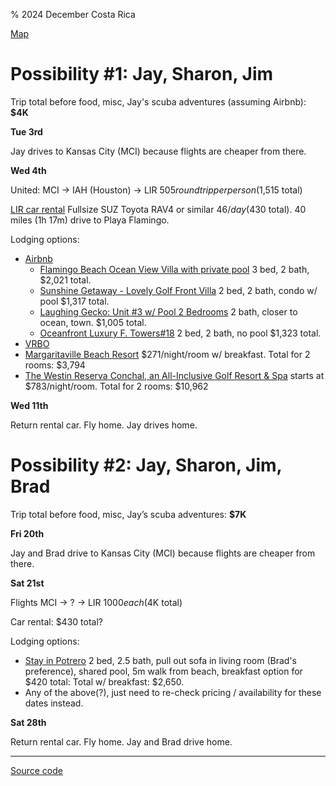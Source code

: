 % 2024 December Costa Rica

[Map](https://www.google.com/maps/d/u/0/edit?mid=1UaPeP2KdKiVW-pAAwJMlbBF-9JocZpk&usp=sharing)
<!-- > | [TripIt](https://www.tripit.com/p/787F4DA3D0B304A47296C36989E34A1A) -->

# Possibility #1: Jay, Sharon, Jim

Trip total before food, misc, Jay's scuba adventures (assuming Airbnb): **$4K**

**Tue 3rd**

Jay drives to Kansas City (MCI) because flights are cheaper from there.

<!-- American: OMA -> IAH (Houston) -> LIR (Dandiel Oduber Quirós International) $838 round trip per person -->

**Wed 4th**

United: MCI -> IAH (Houston) -> LIR $505 round trip per person ($1,515 total)

[LIR car rental](https://www.expedia.com/carsearch?locn=Liberia+%28LIR-Daniel+Oduber+Intl.%29&loc2=&date1=11%2F27%2F2024&date2=12%2F4%2F2024&d1=2024-11-27&d2=2024-12-04&aarpcr=off&vend=&pickupIATACode=LIR&dpln=6024604&returnIATACode=&drid1=&time1=1030AM&time2=1030AM&olat=&olon=&dlat=&dlon=&dagv=1&subm=1&fdrp=0&ttyp=2&acop=2&rdus=10&rdct=1&styp=4&rfrr=page.TravelGuides.Cars.Airport) Fullsize SUZ Toyota RAV4 or similar $46/day ($430 total). 40 miles (1h 17m) drive to Playa Flamingo.

Lodging options:

* [Airbnb](https://www.airbnb.com/s/Brasilito-Beach--Guanacaste-Province--Costa-Rica/homes?checkin=2024-12-04&checkout=2024-12-11&date_picker_type=calendar&adults=3&guests=3&place_id=ChIJpzQHcNI6no8RXRsNTPRTUO0&refinement_paths%5B%5D=%2Fhomes&search_type=user_map_move&tab_id=home_tab&query=Brasilito%20Beach%2C%20Guanacaste%20Province%2C%20Costa%20Rica&flexible_trip_lengths%5B%5D=one_week&monthly_start_date=2024-11-01&monthly_length=3&monthly_end_date=2025-02-01&search_mode=regular_search&price_filter_input_type=0&price_filter_num_nights=7&channel=EXPLORE&ne_lat=10.431597523643491&ne_lng=-85.77191650724609&sw_lat=10.388388194183529&sw_lng=-85.80678671050174&zoom=14.43921385045728&zoom_level=14.43921385045728&search_by_map=true)
  * [Flamingo Beach Ocean View Villa with private pool](https://www.airbnb.com/rooms/52885438?check_in=2024-12-04&check_out=2024-12-11&guests=3&adults=3&s=67&unique_share_id=30a2dcf4-099e-404f-80d5-c8af4e9f9941) 3 bed, 2 bath, $2,021 total.
  * [Sunshine Getaway - Lovely Golf Front Villa](https://www.airbnb.com/rooms/46876436?check_in=2024-12-04&check_out=2024-12-11&guests=3&adults=3&s=67&unique_share_id=5f6e952e-9143-4af1-a456-5a5553f47db1) 2 bed, 2 bath, condo w/ pool $1,317 total.
  * [Laughing Gecko: Unit #3 w/ Pool 2 Bedrooms](https://www.airbnb.com/rooms/1267885817960777988?check_in=2024-12-04&check_out=2024-12-11&guests=3&adults=3&s=67&unique_share_id=2f60ccc5-f172-4599-a41e-0290ee1b1f76) 2 bath, closer to ocean, town. $1,005 total.
  * [Oceanfront Luxury F. Towers#18](https://www.airbnb.com/rooms/1262927198552999685?check_in=2024-12-04&check_out=2024-12-11&guests=3&adults=3&s=67&unique_share_id=5bcfd2a7-491f-471f-bec0-a5fcbe6b09c5) 2 bed, 2 bath, no pool $1,323 total.
* [VRBO](https://www.vrbo.com/search?destination=Playa%20Flamingo%2C%20Cabo%20Velas%2C%20Guanacaste%2C%20Costa%20Rica&regionId=6252841&latLong=10.431656%2C-85.784609&flexibility=0_DAY&d1=2024-12-04&startDate=2024-12-04&d2=2024-12-11&endDate=2024-12-11&adults=3&theme=&userIntent=&semdtl=&sort=RECOMMENDED)
* [Margaritaville Beach Resort](https://www.margaritavillebeachresortcostarica.com/)
$271/night/room w/ breakfast. Total for 2 rooms: $3,794
* [The Westin Reserva Conchal, an All-Inclusive Golf Resort & Spa](https://www.marriott.com/en-us/hotels/lirwi-the-westin-reserva-conchal-an-all-inclusive-golf-resort-and-spa/overview/) starts at $783/night/room. Total for 2 rooms: $10,962

**Wed 11th**

Return rental car. Fly home. Jay drives home.

# Possibility #2: Jay, Sharon, Jim, Brad

Trip total before food, misc, Jay’s scuba adventures: **$7K**

**Fri 20th**

Jay and Brad drive to Kansas City (MCI) because flights are cheaper from there.

**Sat 21st**

Flights MCI -> ? -> LIR $1000 each ($4K total)

Car rental: $430 total?

Lodging options:

* [Stay in Potrero](https://www.stayinpotrero.com/) 2 bed, 2.5 bath, pull out sofa in living room
(Brad's preference), shared pool, 5m walk from beach, breakfast option for $420 total: Total w/ breakfast: $2,650.
* Any of the above(?), just need to re-check pricing / availability for these dates instead.

**Sat 28th**

Return rental car. Fly home. Jay and Brad drive home.

---

[Source code](https://github.com/jhannah/jays.net/blob/main/2024CostaRica/index.md)
